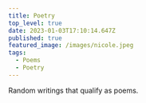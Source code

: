 ```yaml
---
title: Poetry
top_level: true
date: 2023-01-03T17:10:14.647Z
published: true
featured_image: /images/nicole.jpeg
tags:
  - Poems
  - Poetry
---
```

Random writings that qualify as poems.